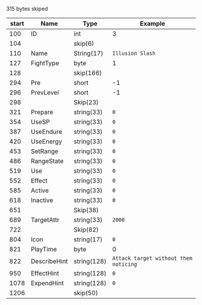 315 bytes skiped

|start|Name|Type|Example|
|---|---|---|---|
|100|ID|int|3|
|104||skip(6)||
|110|Name|String(17)|`Illusion Slash`|
|127|FightType|byte|1|
|128||skip(166)||
|294|Pre|short|-1|
|296|PrevLevel|short|-1|
|298||Skip(23)|
|321|Prepare|string(33)|`0`|
|354|UseSP|string(33)|`0`|
|387|UseEndure|string(33)|`0`|
|420|UseEnergy|string(33)|`0`|
|453|SetRange|string(33)|`0`|
|486|RangeState|string(33)|`0`|
|519|Use|string(33)|`0`|
|552|Effect|string(33)|`0`|
|585|Active|string(33)|`0`|
|618|Inactive|string(33)|`0`|
|651||Skip(38)||
|689|TargetAttr|string(33)|`2000`|
|722||Skip(82)|
|804|Icon|string(17)|`0`|
|821|PlayTime|byte|0|
|822|DescribeHint|string(128)|`Attack target without them noticing`|
|950|EffectHint|string(128)|`0`|
|1078|ExpendHint|string(128)|`0`|
|1206||skip(50)||